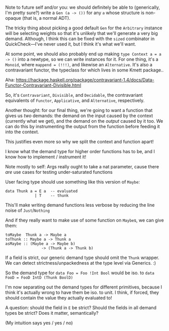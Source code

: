 Note to future self and/or you: we should definitely be able to (generically, I'm pretty sure?) write a `Gen (a -> ())` for any `a` whose structure is non-opaque (that is, a normal ADT).

The tricky thing about picking a good default `Gen` for the `Arbitrary` instance will be selecting weights so that it's unlikely that we'll generate a very big demand. Although, I think this can be fixed with the `sized` combinator in QuickCheck—I've never used it, but I think it's what we'll want.

At some point, we should also probably end up making `type Context a = a -> ()` into a newtype, so we can write instances for it. For one thing, it's a `Monoid`, where `mappend = (!!!)`, and likewise an `Alternative`. It's also a contravariant functor, the typeclass for which lives in some Kmett package..

Aha: https://hackage.haskell.org/package/contravariant-1.4/docs/Data-Functor-Contravariant-Divisible.html

So, it's `Contravariant`, `Divisible`, and `Decidable`, the contravariant equivalents of `Functor`, `Applicative`, and `Alternative`, respectively.

Another thought: for our final thing, we're going to want a function that gives us *two* demands: the demand on the input caused by the context (currently what we get), and the demand on the *output* caused by it too. We can do this by instrumenting the output from the function before feeding it into the context.

This justifies even more so  why we split the context and function apart!

I know what the demand type for higher order functions has to be, and I know how to implement / instrument it!

Note mostly to self: Args really ought to take a nat parameter, cause there *are* use cases for testing under-saturated functions

User facing type should use something like this version of `Maybe`:

```
data Thunk a = E a  -- evaluated
             | T    -- thunk
```

This'll make writing demand functions less verbose by reducing the line noise of `Just`/`Nothing`

And if they really want to make use of some function on `Maybe`s, we can give them:

```
toMaybe  Thunk a -> Maybe a
toThunk :: Maybe a -> Thunk a
asMaybe :: (Maybe a -> Maybe b)
                -> (Thunk a -> Thunk b)
```

If a field is strict, our generic demand type should omit the `Thunk` wrapper. We can detect strictness/unpackedness at the type level via Generics. :)

So the demand type for `data Foo = Foo !Int Bool` would be iso. to `data FooD = FooD IntD (Thunk BoolD)`

I'm now separating out the demand types for different primitives, because I think it's actually wrong to have them be iso. to unit. I think, if forced, they should contain the value they actually evaluated to!

A question: should the field in `E` be strict? Should the fields in all demand types be strict? Does it matter, semantically?

(My intuition says yes / yes / no)
